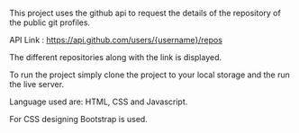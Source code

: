 This project uses the github api to request the details of the repository of the public git profiles.

API Link : https://api.github.com/users/{username}/repos

The different repositories along with the link is displayed.

To run the project simply clone the project to your local storage and the run the live server.

Language used are: HTML, CSS and Javascript.

For CSS designing Bootstrap is used.
